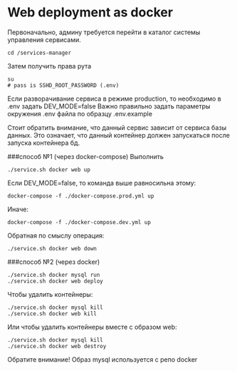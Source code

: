 # Web deployment as docker  

Первоначально, админу требуется перейти в каталог системы управления сервисами.
```
cd /services-manager
```
Затем получить права рута
```
su 
# pass is SSHD_ROOT_PASSWORD (.env)
```
Если разворачивание сервиса в режиме production, то необходимо в .env задать DEV_MODE=false
Важно правильно задать параметры окружения .env файла по образцу .env.example

Стоит обратить внимание, что данный сервис зависит от сервиса базы данных. 
Это означает, что данный контейнер должен запускаться после запуска контейнера бд.

###способ №1 (через docker-compose)
Выполнить 
```
./service.sh docker web up
```
Если DEV_MODE=false, то команда выше равносильна этому:
```
docker-compose -f ./docker-compose.prod.yml up
``` 

Иначе:
```
docker-compose -f ./docker-compose.dev.yml up
```

Обратная по смыслу операция:
```
./service.sh docker web down
```

###способ №2 (через docker)
```
./service.sh docker mysql run
./service.sh docker web deploy
```
Чтобы удалить контейнеры:
```
./service.sh docker mysql kill
./service.sh docker web kill
```
Или чтобы удалить контейнеры вместе с образом web:
```
./service.sh docker mysql kill
./service.sh docker web destroy
```
Обратите внимание! Образ mysql используется с репо docker
